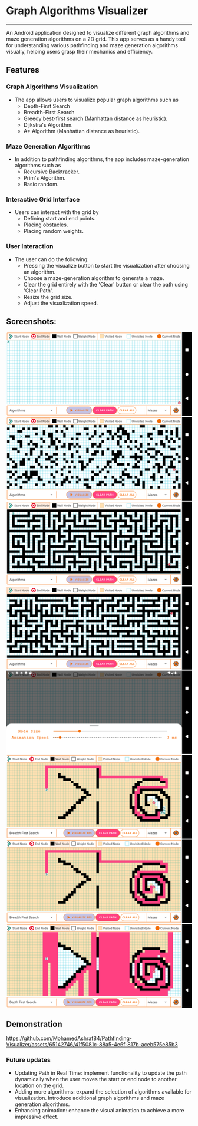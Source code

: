 # Graph Algorithms Visualizer
---

An Android application designed to visualize different graph algorithms and maze generation algorithms on a 2D grid. This app serves as a handy tool for understanding various pathfinding and maze generation algorithms visually, helping users grasp their mechanics and efficiency.

## Features
### Graph Algorithms Visualization<br/>
* The app allows users to visualize popular graph algorithms such as
    - Depth-First Search
    - Breadth-First Search
    - Greedy best-first search (Manhattan distance as heuristic).
    - Dijkstra's Algorithm.
    - A* Algorithm (Manhattan distance as heuristic).<br/>


### Maze Generation Algorithms<br/>
* In addition to pathfinding algorithms, the app includes maze-generation algorithms such as
    - Recursive Backtracker.
    - Prim's Algorithm.
    - Basic random.

### Interactive Grid Interface<br/>
* Users can interact with the grid by
    - Defining start and end points.
    - Placing obstacles.
    - Placing random weights.<br/>


### User Interaction<br/>
* The user can do the following:
    - Pressing the visualize button to start the visualization after choosing an algorithm.
    - Choose a maze-generation algorithm to generate a maze.
    - Clear the grid entirely with the 'Clear' button or clear the path using 'Clear Path'.
    - Resize the grid size.
    - Adjust the visualization speed.

## Screenshots:
<div align="center">
  <img src="https://github.com/MohamedAshraf84/Pathfinding-Visualizer/blob/main/Screenshots/1.png">
  <img src="https://github.com/MohamedAshraf84/Pathfinding-Visualizer/blob/main/Screenshots/2.png">
  <img src="https://github.com/MohamedAshraf84/Pathfinding-Visualizer/blob/main/Screenshots/3.png">
  <img src="https://github.com/MohamedAshraf84/Pathfinding-Visualizer/blob/main/Screenshots/4.png">
  <img src="https://github.com/MohamedAshraf84/Pathfinding-Visualizer/blob/main/Screenshots/5.png">
  <img src="https://github.com/MohamedAshraf84/Pathfinding-Visualizer/blob/main/Screenshots/6.png">
  <img src="https://github.com/MohamedAshraf84/Pathfinding-Visualizer/blob/main/Screenshots/7.png">
  <img src="https://github.com/MohamedAshraf84/Pathfinding-Visualizer/blob/main/Screenshots/8.png">
</div>

## Demonstration
https://github.com/MohamedAshraf84/Pathfinding-Visualizer/assets/65142746/41f5081c-88a5-4e6f-817b-aceb575e85b3

### Future updates
* Updating Path in Real Time: implement functionality to update the path dynamically when the user moves the start or end node to another location on the grid.
* Adding more algorithms: expand the selection of algorithms available for visualization. Introduce additional graph algorithms and maze generation algorithms.
* Enhancing animation: enhance the visual animation to achieve a more impressive effect.
